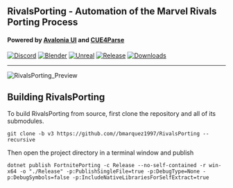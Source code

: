 RivalsPorting - Automation of the Marvel Rivals Porting Process
------------------------------------------

#### Powered by [Avalonia UI](https://avaloniaui.net/) and [CUE4Parse](https://github.com/FabianFG/CUE4Parse)

[![Discord](https://discord.com/api/guilds/866821077769781249/widget.png?style=shield)](https://discord.gg/X7dzY6TUzw)
[![Blender](https://img.shields.io/badge/Blender-4.2+-blue?logo=blender&logoColor=white&color=orange)](https://www.blender.org/download/)
[![Unreal](https://img.shields.io/badge/Unreal-5.4+-blue?logo=unreal-engine&logoColor=white&color=white)](https://www.unrealengine.com/en-US/download)
[![Release](https://img.shields.io/github/release/bmarquez1997/RivalsPorting)]()
[![Downloads](https://img.shields.io/github/downloads/bmarquez1997/RivalsPorting/total?color=green)]()
***

![RivalsPorting_Preview](https://github.com/user-attachments/assets/b484bd1a-785b-4d83-ba35-93065888aafb)


## Building RivalsPorting

To build RivalsPorting from source, first clone the repository and all of its submodules.

```
git clone -b v3 https://github.com//bmarquez1997/RivalsPorting --recursive
```

Then open the project directory in a terminal window and publish

```
dotnet publish FortnitePorting -c Release --no-self-contained -r win-x64 -o "./Release" -p:PublishSingleFile=true -p:DebugType=None -p:DebugSymbols=false -p:IncludeNativeLibrariesForSelfExtract=true
```
